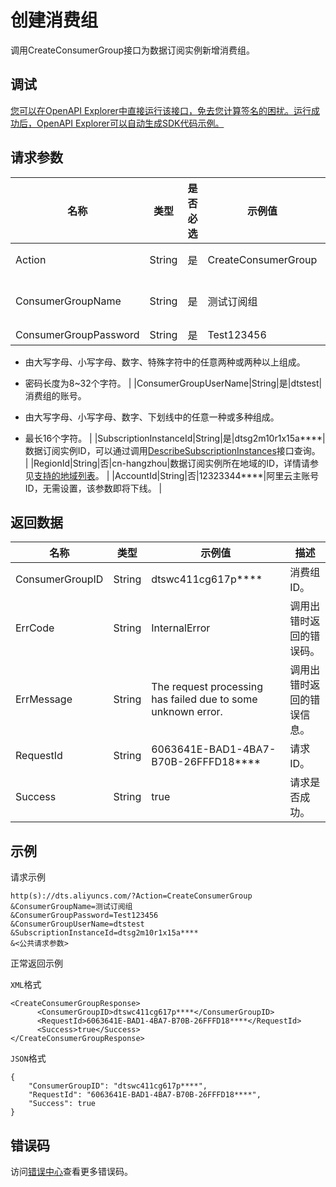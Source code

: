 # 创建消费组

调用CreateConsumerGroup接口为数据订阅实例新增消费组。

## 调试

[您可以在OpenAPI Explorer中直接运行该接口，免去您计算签名的困扰。运行成功后，OpenAPI Explorer可以自动生成SDK代码示例。](https://api.aliyun.com/#product=Dts&api=CreateConsumerGroup&type=RPC&version=2020-01-01)

## 请求参数

|名称|类型|是否必选|示例值|描述|
|--|--|----|---|--|
|Action|String|是|CreateConsumerGroup|系统规定参数，取值：**CreateConsumerGroup**。 |
|ConsumerGroupName|String|是|测试订阅组|消费组名称，不超过128个字符。建议配置具有业务意义的名称，便于后续识别。 |
|ConsumerGroupPassword|String|是|Test123456|消费组账号的密码。

 -   由大写字母、小写字母、数字、特殊字符中的任意两种或两种以上组成。
-   密码长度为8~32个字符。 |
|ConsumerGroupUserName|String|是|dtstest|消费组的账号。

 -   由大写字母、小写字母、数字、下划线中的任意一种或多种组成。
-   最长16个字符。 |
|SubscriptionInstanceId|String|是|dtsg2m10r1x15a\*\*\*\*|数据订阅实例ID，可以通过调用[DescribeSubscriptionInstances](~~49442~~)接口查询。 |
|RegionId|String|否|cn-hangzhou|数据订阅实例所在地域的ID，详情请参见[支持的地域列表](~~141033~~)。 |
|AccountId|String|否|12323344\*\*\*\*|阿里云主账号ID，无需设置，该参数即将下线。 |

## 返回数据

|名称|类型|示例值|描述|
|--|--|---|--|
|ConsumerGroupID|String|dtswc411cg617p\*\*\*\*|消费组ID。 |
|ErrCode|String|InternalError|调用出错时返回的错误码。 |
|ErrMessage|String|The request processing has failed due to some unknown error.|调用出错时返回的错误信息。 |
|RequestId|String|6063641E-BAD1-4BA7-B70B-26FFFD18\*\*\*\*|请求ID。 |
|Success|String|true|请求是否成功。 |

## 示例

请求示例

```
http(s)://dts.aliyuncs.com/?Action=CreateConsumerGroup
&ConsumerGroupName=测试订阅组
&ConsumerGroupPassword=Test123456
&ConsumerGroupUserName=dtstest
&SubscriptionInstanceId=dtsg2m10r1x15a****
&<公共请求参数>
```

正常返回示例

`XML`格式

```
<CreateConsumerGroupResponse>
      <ConsumerGroupID>dtswc411cg617p****</ConsumerGroupID>
      <RequestId>6063641E-BAD1-4BA7-B70B-26FFFD18****</RequestId>
      <Success>true</Success>
</CreateConsumerGroupResponse>
```

`JSON`格式

```
{
	"ConsumerGroupID": "dtswc411cg617p****",
	"RequestId": "6063641E-BAD1-4BA7-B70B-26FFFD18****",
	"Success": true
}
```

## 错误码

访问[错误中心](https://error-center.aliyun.com/status/product/Dts)查看更多错误码。

